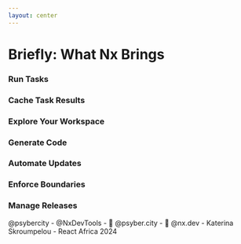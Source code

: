 ```yaml
---
layout: center
---
```


# Briefly: What Nx Brings

<div class="grid grid-cols-2 gap-8 mt-8">
  <div v-click class="feature-card">
    <mdi-play class="text-2xl mb-2 text-blue-500" />
    <h3 class="font-bold">Run Tasks</h3>
  </div>
  
  <div v-click class="feature-card">
    <mdi-cached class="text-2xl mb-2 text-green-500" />
    <h3 class="font-bold">Cache Task Results</h3>
  </div>
  
  <div v-click class="feature-card">
    <mdi-compass class="text-2xl mb-2 text-purple-500" />
    <h3 class="font-bold">Explore Your Workspace</h3>
  </div>
  
  <div v-click class="feature-card">
    <mdi-code-braces class="text-2xl mb-2 text-orange-500" />
    <h3 class="font-bold">Generate Code</h3>
  </div>
  
  <div v-click class="feature-card">
    <mdi-update class="text-2xl mb-2 text-red-500" />
    <h3 class="font-bold">Automate Updates</h3>
  </div>
  
  <div v-click class="feature-card">
    <mdi-vector-polygon class="text-2xl mb-2 text-indigo-500" />
    <h3 class="font-bold">Enforce Boundaries</h3>
  </div>
  
  <div v-click class="feature-card">
    <mdi-truck-delivery class="text-2xl mb-2 text-teal-500" />
    <h3 class="font-bold">Manage Releases</h3>
  </div>
</div>

<div class="absolute bottom-4 left-0 right-0 text-gray-400 text-sm text-center">
  @psybercity - @NxDevTools - 🦋 @psyber.city - 🦋 @nx.dev - Katerina Skroumpelou - React Africa 2024
</div>

<style>
.feature-card {
  @apply p-4 rounded-lg border border-gray-200 dark:border-gray-700 text-center transition-all duration-200;
}
.feature-card:hover {
  @apply shadow-lg transform -translate-y-1;
}
</style>